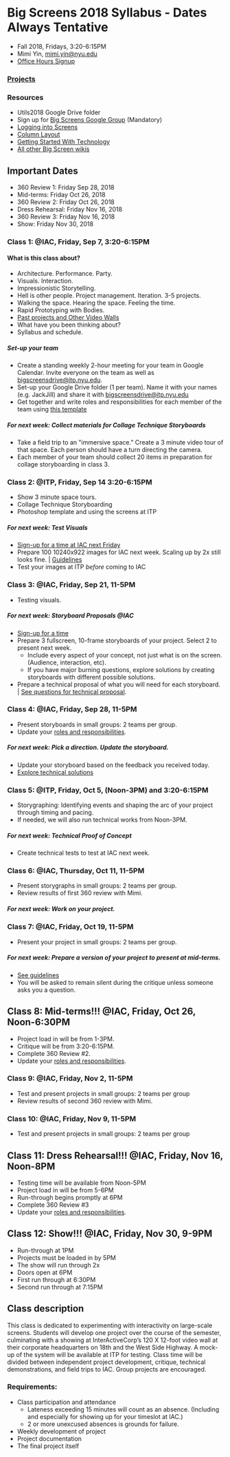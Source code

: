 # Big Screens 2018 Syllabus - Dates Always Tentative

- Fall 2018, Fridays, 3:20-6:15PM
- Mimi Yin, mimi.yin@nyu.edu
- [Office Hours Signup](https://itp.nyu.edu/inwiki/Signup/Mimi)

### [Projects](https://github.com/ITPNYU/BigScreens/wiki/Projects-2018)

### Resources
- Utils2018 Google Drive folder
- Sign up for [Big Screens Google Group](https://groups.google.com/a/itp.nyu.edu/group/bigscreens/) (Mandatory)
- [Logging into Screens](http://itp.nyu.edu/varwiki/BigScreens/Remote_Desktop)
- [Column Layout](http://itp.nyu.edu/varwiki/BigScreens/Columns)
- [Getting Started With Technology](https://github.com/ITPNYU/BigScreens/wiki/Get-Started-With-Technology-PC)
- [All other Big Screen wikis](http://itp.nyu.edu/varwiki/BigScreens/BigScreens)

## Important Dates
- 360 Review 1: Friday Sep 28, 2018
- Mid-terms: Friday Oct 26, 2018
- 360 Review 2: Friday Oct 26, 2018
- Dress Rehearsal: Friday Nov 16, 2018
- 360 Review 3: Friday Nov 16, 2018
- Show: Friday Nov 30, 2018

### Class 1: @IAC, Friday, Sep 7, 3:20-6:15PM

#### What is this class about?
- Architecture. Performance. Party.
- Visuals. Interaction.
- Impressionistic Storytelling.
- Hell is other people. Project management. Iteration. 3-5 projects.
- Walking the space. Hearing the space. Feeling the time.
- Rapid Prototyping with Bodies.
- [Past projects and Other Video Walls](http://itp.nyu.edu/varwiki/BigScreens/TheOthers)
- What have you been thinking about?
- Syllabus and schedule.

##### Set-up your team
- Create a standing weekly 2-hour meeting for your team in Google Calendar. Invite everyone on the team as well as bigscreensdrive@itp.nyu.edu.
- Set-up your Google Drive folder (1 per team). Name it with your names (e.g. JackJill) and share it with bigscreensdrive@itp.nyu.edu
- Get together and write roles and responsibilities for each member of the team using [this template](https://docs.google.com/spreadsheets/d/1IEXwfsDmGrw9XyiPQl_tMOC3EcAV8AzmFb80ifQvE20/edit?usp=sharing)

##### For next week: Collect materials for Collage Technique Storyboards
- Take a field trip to an "immersive space." Create a 3 minute video tour of that space. Each person should have a turn directing the camera.
- Each member of your team should collect 20 items in preparation for collage storyboarding in class 3.

### Class 2: @ITP, Friday, Sep 14 3:20-6:15PM
- Show 3 minute space tours.
- Collage Technique Storyboarding
- Photoshop template and using the screens at ITP

##### For next week: Test Visuals
- [Sign-up for a time at IAC next Friday](https://github.com/ITPNYU/BigScreens/wiki/Projects-2018)
- Prepare 100 10240x922 images for IAC next week. Scaling up by 2x still looks fine. | [Guidelines](https://github.com/ITPNYU/BigScreens/wiki/100-Images:-Approaches-To-Consider)
- Test your images at ITP *before* coming to IAC

### Class 3: @IAC, Friday, Sep 21, 11-5PM
- Testing visuals.

##### For next week: Storyboard Proposals @IAC
- [Sign-up for a time](https://github.com/ITPNYU/BigScreens/wiki/Projects-2018)
- Prepare 3 fullscreen, 10-frame storyboards of your project. Select 2 to present next week.
   - Include every aspect of your concept, not just what is on the screen. (Audience, interaction, etc).
   - If you have major burning questions, explore solutions by creating storyboards with different possible solutions.
- Prepare a technical proposal of what you will need for each storyboard. | [See questions for technical proposal](https://github.com/ITPNYU/BigScreens/wiki/Technical-Proposal-Questions).

### Class 4: @IAC, Friday, Sep 28, 11-5PM
- Present storyboards in small groups: 2 teams per group.
- Update your [roles and responsibilities]((https://docs.google.com/spreadsheets/d/1IEXwfsDmGrw9XyiPQl_tMOC3EcAV8AzmFb80ifQvE20/edit?usp=sharing)).

##### For next week: Pick a direction. Update the storyboard.
   * Update your storyboard based on the feedback you received today.
   * [Explore technical solutions](https://github.com/ITPNYU/BigScreens/wiki/Get-Started-With-Technology-PC)

### Class 5: @ITP, Friday, Oct 5, (Noon-3PM) and 3:20-6:15PM
- Storygraphing: Identifying events and shaping the arc of your project through timing and pacing.
- If needed, we will also run technical works from Noon-3PM.

##### For next week: Technical Proof of Concept
- Create technical tests to test at IAC next week.

### Class 6: @IAC, Thursday, Oct 11, 11-5PM
- Present storygraphs in small groups: 2 teams per group.
- Review results of first 360 review with Mimi.

##### For next week: Work on your project.

### Class 7: @IAC, Friday, Oct 19, 11-5PM
- Present your project in small groups: 2 teams per group.

##### For next week: Prepare a version of your project to present at mid-terms.
- [See guidelines](https://github.com/ITPNYU/BigScreens/wiki/Midterm-Critique:-What's-the-Point)
- You will be asked to remain silent during the critique unless someone asks you a question.

## Class 8: Mid-terms!!! @IAC, Friday, Oct 26, Noon-6:30PM
- Project load in will be from 1-3PM.
- Critique will be from 3:20-6:15PM.
- Complete 360 Review #2.
- Update your [roles and responsibilities]((https://docs.google.com/spreadsheets/d/1IEXwfsDmGrw9XyiPQl_tMOC3EcAV8AzmFb80ifQvE20/edit?usp=sharing)).


### Class 9: @IAC, Friday, Nov 2, 11-5PM
- Test and present projects in small groups: 2 teams per group
- Review results of second 360 review with Mimi.

### Class 10: @IAC, Friday, Nov 9, 11-5PM
- Test and present projects in small groups: 2 teams per group

## Class 11: Dress Rehearsal!!! @IAC, Friday, Nov 16, Noon-8PM
- Testing time will be available from Noon-5PM
- Project load in will be from 5-6PM
- Run-through begins promptly at 6PM
- Complete 360 Review #3
- Update your [roles and responsibilities]((https://docs.google.com/spreadsheets/d/1IEXwfsDmGrw9XyiPQl_tMOC3EcAV8AzmFb80ifQvE20/edit?usp=sharing)).


## Class 12: Show!!! @IAC, Friday, Nov 30, 9-9PM
- Run-through at 1PM
- Projects must be loaded in by 5PM
- The show will run through 2x
- Doors open at 6PM
- First run through at 6:30PM
- Second run through at 7:15PM

## Class description

This class is dedicated to experimenting with interactivity on large-scale screens. Students will develop one project over the course of the semester, culminating with a showing at InterActiveCorp’s 120 X 12-foot video wall at their corporate headquarters on 18th and the West Side Highway. A mock-up of the system will be available at ITP for testing. Class time will be divided between independent project development, critique, technical demonstrations, and field trips to IAC. Group projects are encouraged.

### Requirements:
- Class participation and attendance
   - Lateness exceeding 15 minutes will count as an absence. (Including and especially for showing up for your timeslot at IAC.)
   - 2 or more unexcused absences is grounds for failure.
- Weekly development of project
- Project documentation
- The final project itself
